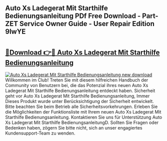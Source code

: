 ## Auto Xs Ladegerat Mit Starthilfe Bedienungsanleitung PDf Free Download - Part-ZET Service Owner Guide - User Repair Edition 9lwYE

# <h2><a href="http://df313x.blite.top/?on=Auto+Xs+Ladegerat+Mit+Starthilfe+Bedienungsanleitung">🔗Download 👉🔴 Auto Xs Ladegerat Mit Starthilfe Bedienungsanleitung</a></h2>

[![Auto Xs Ladegerat Mit Starthilfe Bedienungsanleitung new download](https://i.imgur.com/lujVjoI.png)](http://df313x.blite.top/?on=Auto+Xs+Ladegerat+Mit+Starthilfe+Bedienungsanleitung)
Willkommen im Club! Treten Sie mit diesem hilfreichen Handbuch der Community von Benutzern bei, die das Potenzial ihres neuen Auto Xs Ladegerat Mit Starthilfe Bedienungsanleitung entdeckt haben. Sicherheit geht vor Auto Xs Ladegerat Mit Starthilfe Bedienungsanleitung, Immer Dieses Produkt wurde unter Berücksichtigung der Sicherheit entwickelt. Bitte beachten Sie beim Betrieb alle Sicherheitsvorkehrungen. Erleben Sie die Möglichkeiten der Funktionsliste mit Ihrem neuen Auto Xs Ladegerat Mit Starthilfe Bedienungsanleitung. Kontaktieren Sie uns für Unterstützung Auto Xs Ladegerat Mit Starthilfe BedienungsanleitungD. Sollten Sie Fragen oder Bedenken haben, zögern Sie bitte nicht, sich an unser engagiertes Kundensupport-Team zu wenden.

